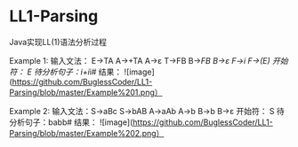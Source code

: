 # LL1-Parsing
Java实现LL(1)语法分析过程

Example 1:
		输入文法：	E->TA
A->+TA
A->ε
T->FB
B->*FB
B->ε
F->i
F->(E)
		开始符： 	E
		待分析句子：i+i*i#
		结果：
    ![image](https://github.com/BuglessCoder/LL1-Parsing/blob/master/Example%201.png）

Example 2:
		输入文法：S->aBc
 S->bAB
 A->aAb
 A->b
 B->b
 B->ε
		开始符：  S
		待分析句子：babb#
		结果：
    ![image](https://github.com/BuglessCoder/LL1-Parsing/blob/master/Example%202.png）
